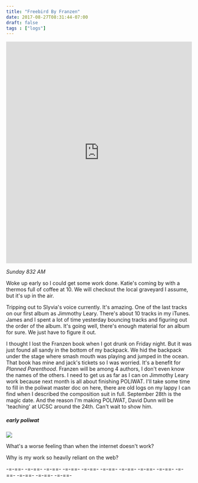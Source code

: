 ```yaml
---
title: "Freebird By Franzen"
date: 2017-08-27T08:31:44-07:00
draft: false
tags : ["logs"]
---
```


<iframe width="100%" height="600" scrolling="no" frameborder="no" allow="autoplay" src="https://w.soundcloud.com/player/?url=https%3A//api.soundcloud.com/tracks/285659721%3Fsecret_token%3Ds-NJXii&color=%237105ad&auto_play=false&hide_related=false&show_comments=true&show_user=true&show_reposts=false&show_teaser=true&visual=true"></iframe>

*Sunday 832 AM*

Woke up early so I could get some work done. Katie's coming by with a thermos full of coffee at 10. We will checkout the local graveyard I assume, but it's up in the air.

Tripping out to Slyvia's voice currently. It's amazing. One of the last tracks on our first album as Jimmothy Leary. There's about 10 tracks in my iTunes. James and I spent a lot of time yesterday bouncing tracks and figuring out the order of the album. It's going well, there's enough material for an album for sure. We just have to figure it out.

I thought I lost the Franzen book when I got drunk on Friday night. But it was just found all sandy in the bottom of my backpack. We hid the backpack under the stage where smash mouth was playing and jumped in the ocean. That book has mine and jack's tickets so I was worried. It's a benefit for *Planned Parenthood*. Franzen will be among 4 authors, I don't even know the names of the others. I need to get us as far as I can on Jimmothy Leary work because next month is all about finishing POLIWAT. I'll take some time to fill in the poliwat master doc on here, there are old logs on my lappy I can find when I described the composition suit in full. September 28th is the magic date. And the reason I'm making POLIWAT, David Dunn will be 'teaching' at UCSC around the 24th. Can't wait to show him.


##### early poliwat

<img src="/images/poliwat.jpg">

What's a worse feeling than when the internet doesn't work?

Why is my work so heavily reliant on the web?


-=-==- -=-==- -=-==- -=-==- -=-==- -=-==- -=-==- -=-==- -=-==- -=-==- -=-==- -=-==- -=-==-
